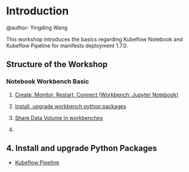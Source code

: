 # Introduction
@author: Yingding Wang

This workshop introduces the basics regarding Kubeflow Notebook and Kubeflow Pipeline for manifests deployment 1.7.0.

## Structure of the Workshop

### Notebook Workbench Basic 
1. [Create, Monitor, Restart, Connect (Workbench: Jupyter Notebook)](./workbench1.md)
2. [Install, upgrade workbench python packages](./workbench2.md)
3. [Share Data Volume in workbenches](./workbench3.md)

4. 
## 4. Install and upgrade Python Packages

* [Kubeflow Pipeline](./KubeflowPipeline.md)
